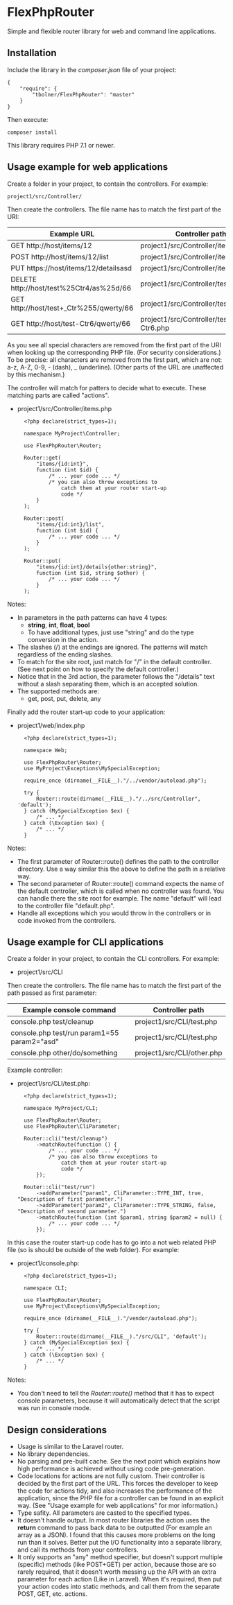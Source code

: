 # FlexPhpRouter

Simple and flexible router library for web and command line applications.

## Installation

Include the library in the *composer.json* file of your project:

    {
        "require": {
            "tbolner/FlexPhpRouter": "master"
        }
    }

Then execute:

    composer install

This library requires PHP 7.1 or newer.

## Usage example for web applications

Create a folder in your project, to contain the controllers.
For example:

    project1/src/Controller/

Then create the controllers. The file name has to match the first part
of the URI:

|Example URL|Controller path|
|---|---|
|GET http://host/items/12| project1/src/Controller/items.php|
|POST http://host/items/12/list| project1/src/Controller/items.php|
|PUT https://host/items/12/detailsasd| project1/src/Controller/items.php|
|DELETE http://host/test%25Ctr4/as%25d/66| project1/src/Controller/testCtr4.php|
|GET http://host/test+_Ctr%255/qwerty/66| project1/src/Controller/test_Ctr5.php|
|GET http://host/test-Ctr6/qwerty/66| project1/src/Controller/test-Ctr6.php|

As you see all special characters are removed from the first part of the
URI when looking up the corresponding PHP file. (For security
considerations.) To be precise: all characters are removed from the first
part, which are not: a-z, A-Z, 0-9, - (dash), _ (underline). (Other parts
of the URL are unaffected by this mechanism.)

The controller will match for patters to decide what to execute.
These matching parts are called "actions".

- project1/src/Controller/items.php

        <?php declare(strict_types=1);

        namespace MyProject\Controller;

        use FlexPhpRouter\Router;

        Router::get(
            "items/{id:int}",
            function (int $id) {
                /* ... your code ... */
                /* you can also throw exceptions to
                    catch them at your router start-up
                    code */
            }
        );

        Router::post(
            "items/{id:int}/list",
            function (int $id) {
                /* ... your code ... */
            }
        );

        Router::put(
            "items/{id:int}/details{other:string}",
            function (int $id, string $other) {
                /* ... your code ... */
            }
        );

Notes:
- In parameters in the path patterns can have 4 types:
    - **string**, **int**, **float**, **bool**
    - To have additional types, just use "string" and do the type
        conversion in the action.
- The slashes (/) at the endings are ignored. The patterns will match
    regardless of the ending slashes.
- To match for the site root, just match for "/" in the default
    controller. (See next point on how to specify the default controller.)
- Notice that in the 3rd action, the parameter follows the "/details"
    text without a slash separating them, which is an accepted solution.
- The supported methods are:
    - get, post, put, delete, any

Finally add the router start-up code to your application:

- project1/web/index.php

        <?php declare(strict_types=1);

        namespace Web;

        use FlexPhpRouter\Router;
        use MyProject\Exceptions\MySpecialException;

        require_once (dirname(__FILE__)."/../vendor/autoload.php");

        try {
            Router::route(dirname(__FILE__)."/../src/Controller", 'default');
        } catch (MySpecialException $ex) {
            /* ... */
        } catch (\Exception $ex) {
            /* ... */
        }

Notes:
- The first parameter of Router::route() defines the path to the
    controller directory. Use a way similar this the above to define
    the path in a relative way.
- The second parameter of Router::route() command expects the
    name of the default controller, which is called when no controller
    was found. You can handle there the site root for example. The
    name "default" will lead to the controller file "default.php".
- Handle all exceptions which you would throw in the controllers or
    in code invoked from the controllers.

## Usage example for CLI applications

Create a folder in your project, to contain the CLI controllers.
For example:

- project1/src/CLI

Then create the controllers. The file name has to match the first part
of the path passed as first parameter:

|Example console command|Controller path|
|---|---|
|console.php test/cleanup|project1/src/CLI/test.php|
|console.php test/run param1=55 param2="asd"|project1/src/CLI/test.php|
|console.php other/do/something|project1/src/CLI/other.php|

Example controller:

- project1/src/CLI/test.php:

        <?php declare(strict_types=1);

        namespace MyProject/CLI;

        use FlexPhpRouter\Router;
        use FlexPhpRouter\CliParameter;

        Router::cli("test/cleanup")
            ->matchRoute(function () {
                /* ... your code ... */
                /* you can also throw exceptions to
                    catch them at your router start-up
                    code */
            });

        Router::cli("test/run")
            ->addParameter("param1", CliParameter::TYPE_INT, true, "Description of first parameter.")
            ->addParameter("param2", CliParameter::TYPE_STRING, false, "Description of second parameter.")
            ->matchRoute(function (int $param1, string $param2 = null) {
                /* ... your code ... */
            });

In this case the router start-up code has to go into a not web related
PHP file (so is should be outside of the web folder). For example:

- project1/console.php:

        <?php declare(strict_types=1);

        namespace CLI;

        use FlexPhpRouter\Router;
        use MyProject\Exceptions\MySpecialException;

        require_once (dirname(__FILE__)."/vendor/autoload.php");

        try {
            Router::route(dirname(__FILE__)."/src/CLI", 'default');
        } catch (MySpecialException $ex) {
            /* ... */
        } catch (\Exception $ex) {
            /* ... */
        }

Notes:

- You don't need to tell the *Router::route()* method that it has to
    expect console parameters, because it will automatically detect
    that the script was run in console mode.

## Design considerations

- Usage is similar to the Laravel router.
- No library dependencies.
- No parsing and pre-built cache. See the next point which explains
    how high performance is achieved without using code pre-generation.
- Code locations for actions are not fully custom. Their controller is
    decided by the first part of the URL. This forces the developer to
    keep the code for actions tidy, and also increases the performance of
    the application, since the PHP file for a controller can be found
    in an explicit way. (See "Usage example for web applications" for
    mor information.)
- Type safity. All parameters are casted to the specified types.
- It doesn't handle output. In most router libraries the action uses the
    **return** command to pass back data to be outputted (For example
    an array as a JSON). I found that this causes more problems on
    the long run than it solves. Better put the I/O functionality
    into a separate library, and call its methods from your controllers.
- It only supports an "any" method specifier, but doesn't support multiple
    (specific) methods (like POST+GET) per action,
    because those are so rarely required, that it doesn't worth messing
    up the API with an extra parameter for each action (Like in Laravel).
    When it's required, then put your action codes into static methods,
    and call them from the separate POST, GET, etc. actions.
